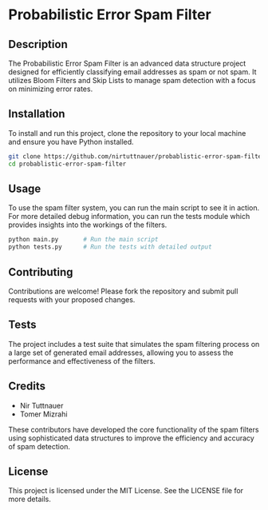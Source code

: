 # Probabilistic Error Spam Filter

## Description

The Probabilistic Error Spam Filter is an advanced data structure project designed for efficiently classifying email addresses as spam or not spam. It utilizes Bloom Filters and Skip Lists to manage spam detection with a focus on minimizing error rates.

## Installation

To install and run this project, clone the repository to your local machine and ensure you have Python installed.

```bash
git clone https://github.com/nirtuttnauer/probablistic-error-spam-filter.git
cd probablistic-error-spam-filter
```

## Usage

To use the spam filter system, you can run the main script to see it in action. For more detailed debug information, you can run the tests module which provides insights into the workings of the filters.

```bash
python main.py       # Run the main script
python tests.py      # Run the tests with detailed output
```

## Contributing

Contributions are welcome! Please fork the repository and submit pull requests with your proposed changes.

## Tests

The project includes a test suite that simulates the spam filtering process on a large set of generated email addresses, allowing you to assess the performance and effectiveness of the filters.

## Credits

- Nir Tuttnauer
- Tomer Mizrahi

These contributors have developed the core functionality of the spam filters using sophisticated data structures to improve the efficiency and accuracy of spam detection.

## License

This project is licensed under the MIT License. See the LICENSE file for more details.
